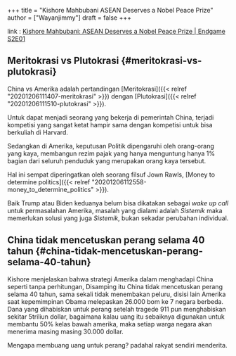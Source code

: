 +++
title = "Kishore Mahbubani ASEAN Deserves a Nobel Peace Prize"
author = ["Wayanjimmy"]
draft = false
+++

link
: [Kishore Mahbubani: ASEAN Deserves a Nobel Peace Prize | Endgame S2E01](https://youtu.be/AKNVomZuKoo)


## Meritokrasi vs Plutokrasi {#meritokrasi-vs-plutokrasi}

China vs Amerika adalah pertandingan [Meritokrasi]({{< relref "20201206111407-meritokrasi" >}}) dengan [Plutokrasi]({{< relref "20201206111510-plutokrasi" >}}).

Untuk dapat menjadi seorang yang bekerja di pemerintah China, terjadi kompetisi yang sangat ketat hampir sama dengan kompetisi untuk bisa berkuliah di Harvard.

Sedangkan di Amerika, keputusan Politik dipengaruhi oleh orang-orang yang kaya, membangun rezim pajak yang hanya menguntung hanya 1% bagian dari seluruh penduduk yang merupakan orang kaya tersebut.

Hal ini sempat diperingatkan oleh seorang filsuf Jown Rawls, [Money to determine politics]({{< relref "20201206112558-money_to_determine_politics" >}}).

Baik Trump atau Biden keduanya belum bisa dikatakan sebagai _wake up call_ untuk permasalahan Amerika, masalah yang dialami adalah _Sistemik_ maka memerlukan solusi yang juga _Sistemik_, bukan sekadar perubahan individual.


## China tidak mencetuskan perang selama 40 tahun {#china-tidak-mencetuskan-perang-selama-40-tahun}

Kishore menjelaskan bahwa strategi Amerika dalam menghadapi China seperti tanpa perhitungan, Disamping itu China tidak mencetuskan perang selama 40 tahun, sama sekali tidak menembakan peluru, disisi lain Amerika saat kepemimpinan Obama melepaskan 26.000 bom ke 7 negara berbeda. Dana yang dihabiskan untuk perang setelah tragede 911 pun menghabiskan sekitar 5triliun dollar, bagaimana kalau uang itu sebaiknya digunakan untuk membantu 50% kelas bawah amerika, maka setiap warga negara akan menerima masing masing 30.000 dollar.

Mengapa membuang uang untuk perang? padahal rakyat sendiri menderita.
